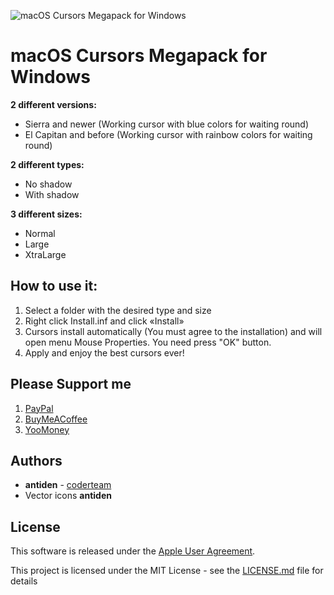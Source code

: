 ![macOS Cursors Megapack for Windows](https://github.com/antiden/macOS-cursors-for-Windows/blob/main/screenshot.jpg)

# macOS Cursors Megapack for Windows

**2 different versions:**
- Sierra and newer (Working cursor with blue colors for waiting round)
- El Capitan and before (Working cursor with rainbow colors for waiting round)

**2 different types:**
- No shadow
- With shadow

**3 different sizes:**
- Normal
- Large
- XtraLarge

## How to use it:

1. Select a folder with the desired type and size
2. Right click Install.inf and click «Install»
3. Cursors install automatically (You must agree to the installation) and will open menu Mouse Properties. You need press "OK" button.
4. Apply and enjoy the best cursors ever!

## Please Support me

1. [PayPal](https://paypal.me/antiden?country.x=RU&locale.x=en_US)
2. [BuyMeACoffee](https://www.buymeacoffee.com/antiden)
3. [YooMoney](https://yoomoney.ru/to/41001275586164)

## Authors

* **antiden** - [coderteam](https://coderteam.ru)
* Vector icons **antiden**

## License

This software is released under the [Apple User Agreement](http://images.apple.com/legal/sla/docs/OSX1011.pdf).

This project is licensed under the MIT License - see the [LICENSE.md](https://rem.mit-license.org/) file for details
